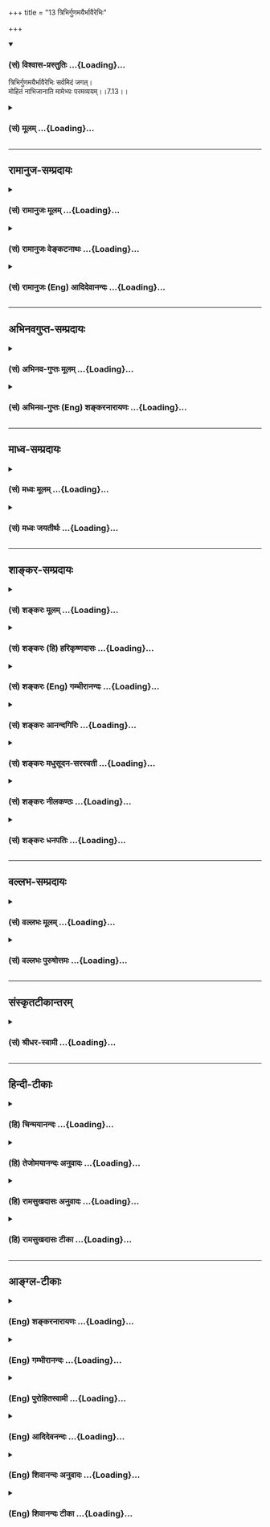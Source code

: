 +++
title = "13 त्रिभिर्गुणमयैर्भावैरेभिः"

+++
<div class="js_include" newlevelforh1="3" title="(सं) विश्वास-प्रस्तुतिः" unfilled url="/purANam_vaiShNavam/mahAbhAratam/06-bhIShma-parva/03-bhagavad-gItA-parva/saMskRtam/vishvAsa-prastutiH/07_jnAna-vijnAna-yogaH/13_tribhirguNamayair.md">
<details open><summary><h3>(सं) विश्वास-प्रस्तुतिः ...{Loading}...</h3></summary>

त्रिभिर्गुणमयैर्भावैरेभिः सर्वमिदं जगत्।  
मोहितं नाभिजानाति मामेभ्यः परमव्ययम्।।7.13।।
</details>
</div>
<div class="js_include collapsed" newlevelforh1="3" title="(सं) मूलम्" unfilled url="/purANam_vaiShNavam/mahAbhAratam/06-bhIShma-parva/03-bhagavad-gItA-parva/saMskRtam/mUlam/07_jnAna-vijnAna-yogaH/13_tribhirguNamayair.md">
<details><summary><h3>(सं) मूलम् ...{Loading}...</h3></summary>

त्रिभिर्गुणमयैर्भावैरेभिः सर्वमिदं जगत्।  
मोहितं नाभिजानाति मामेभ्यः परमव्ययम्।।7.13।।
</details>
</div>


_________________
## रामानुज-सम्प्रदायः
<div class="js_include collapsed" newlevelforh1="3" title="(सं) रामानुजः मूलम्" unfilled url="/purANam_vaiShNavam/mahAbhAratam/06-bhIShma-parva/03-bhagavad-gItA-parva/saMskRtam/rAmAnujaH/mUlam/07_jnAna-vijnAna-yogaH/13_tribhirguNamayair.md">
<details><summary><h3>(सं) रामानुजः मूलम् ...{Loading}...</h3></summary>

।।7.13।। तदेवं चेतनाचेतनात्मकं कृत्स्नं जगत् मदीयं काले काले मत्त एव
उत्पद्यते मयि च प्रलीयते मयि एव अवस्थितं मच्छरीरभूतं मदात्मकं च इति अहम्
एव कार्यावस्थायां कारणावस्थायां च सर्वशरीरतया सर्वप्रकारः अवस्थितः। अतः
कारणत्वेन शेषित्वेन च ज्ञानाद्यसंख्येयकल्याणगुणगणैः च अहम् एव सर्वैः
प्रकारैः परतरः। मत्तः अन्यत् केन अपि कल्याणगुणगणेन परतरं न विद्यते।
एवंभूतं मां त्रिभ्यः सात्त्विकराजसतामसगुणमयेभ्यः भावेभ्यः परं मदसाधारणैः
कल्याणगुणगणैः तत्तद्भोग्यताप्रकारैः च परम् उत्कृष्टतमम् **अव्ययं** सदा
एकरूपम् अपि तैः एव **त्रिभिः गुणमयैः** निहीनतरैः क्षणविध्वंसिभिः
पूर्वकर्मानुगुणदेहेन्द्रियभोग्यत्वेन अवस्थितैः पदार्थैः **मोहितं**
देवतिर्यङ्मनुष्यस्थावरात्मना अवस्थितम् **इदं जगत् न अभिजानाति। कथं स्वत
एव अनवधिकातिशयानन्दे नित्ये सदा एकरूपे लौकिकवस्तुभोग्यताप्रकारैः च
उत्कृष्टतमे त्वयि स्थिते अपि अत्यन्तनिहीनेषु गुणमयेषु अस्थिरेषु भावेषु
सर्वस्य भोक्तृवर्गस्य भोग्यत्वबुद्धिः उपजायते इत्यत्र आह**

</details>
</div>
<div class="js_include collapsed" newlevelforh1="3" title="(सं) रामानुजः वेङ्कटनाथः" unfilled url="/purANam_vaiShNavam/mahAbhAratam/06-bhIShma-parva/03-bhagavad-gItA-parva/saMskRtam/rAmAnujaH/venkaTanAthaH/07_jnAna-vijnAna-yogaH/13_tribhirguNamayair.md">
<details><summary><h3>(सं) रामानुजः वेङ्कटनाथः ...{Loading}...</h3></summary>

  
  
।।7.13।। एवं स्वयाथात्म्यमुपदिष्टम् अथत्रिभिः इत्यादिना प्रकृत्यास्य
तिरोधिमुपदिशतिअत्र माम् इत्यनेन। भूमिरापोऽनलः 7।4 इत्यारभ्योक्तं
यथावस्थितस्वरूपं गुणमयभावेभ्यः परत्वप्रदर्शनायानूदितमिति
दर्शयितुमाहतदेवमिति। उत्पत्तिप्रलययोरविरोधं सर्वेषु कल्पेषु तस्यैव
कारणत्वं चाभिप्रेत्योक्तंकाले काल इति। त्रिभिर्गुणमयैरेभिः इति पदत्रयेण
दुःखमिश्रत्वनश्वरत्वसातिशयत्वादीनि विवक्षितानि।
रजस्तमोमिश्रत्वाद्दुःखमिश्रत्वम्। सुखदुःखमोहात्मका हि त्रयो गुणाः।
कार्यत्वादनित्यत्वमिन्द्रियपरिच्छिन्नत्वात्क्षुद्रत्वमिति भावः। मामेभ्यः
परमव्ययम् इति तु
त्रिभिर्निखिलदुःखप्रत्यनीकस्वरूपत्वनिरतिशयानन्दत्वनित्यत्वान्यभिप्रेतानीति
दर्शयतिएवम्भूतमिति। कारणत्वेन पितृत्वाद्धितैषिणं शेषित्वेन
शेषभूतानामुज्जीवनमप्यात्मलाभं मन्वानं
सर्वज्ञत्वसर्वशक्तित्वादिभिरनिष्टनिवर्तनेष्टप्रापणयोरन्यनिरपेक्षं
चेतिएवम्भूतशब्दाभिप्रायः। दुःखमिश्रत्वादिविशिष्टतया प्रस्तुता एव
भावाःएभ्यः इत्यवधित्वेन परामृश्यन्त इति प्रदर्शनायत्रिभ्य
इत्यादिकमुक्तम्। एभ्यः परम् इत्यत्र तमसः परस्तात् य.सं.31।18 इत्यादिष्विव
देशादिविवक्षाव्युदासायोत्कृष्टत्वोक्तिः। तत्तद्भोग्यताप्रकारैश्चेति
समुद्रे गोष्पदमस्तीतिवत्। श्रूयते हि यच्चास्येहास्ति यच्च नास्ति सर्वं
तदस्मिन्समाहितम् छां.उ.8।1।3 इति। शब्दस्पर्शादिरूपेण प्राकृता भावा
भोग्याः। परमात्मा तु ज्ञानशक्त्यादिगुणगणैः स्वरूपसमवेतैः
शब्दादिविसजातीयानुकूल्यप्रकारैरप्राकृतैश्च शब्दादिभिः प्राकृतैश्च तैरेव
स्वपर्यन्तताबोधादप्राकृतकल्पैः प्रत्येकं
भोग्यतायामनवधिकातिशयपरत्वविशिष्ट इति भावः। एवं
निर्दिष्टभोग्यतमस्वरूपस्याविकारित्वेन कालावच्छेदव्युदासपरोऽव्ययशब्द
इत्यभिप्रायेणाहसदैकरूपमिति। तैरेवेति
उक्तदोषत्रययुक्तैरेवेत्यर्थः। त्रिभिरिति गुणाः परस्परन्यूनाधिकाभावेन
अवस्थिता अप्यविनाभूताः। ततश्च गुणत्रयमयानां भावानां
दुःखमिश्रत्वमवर्जनीयमिति भावः। निहीनतरैरिति
कर्मानुरूपगुणत्रयमयभोगास्तत्कर्मानुरूप्येण क्षुद्रा इति
भावः। क्षणध्वंसिभिरिति कर्मावसाने क्षणान्तरं स्थातुं न प्रभवन्तीति भावः।
ननु सत्त्वेन कथं मोहः इत्थं यथा विषसम्पृक्तेऽप्यन्ने मधुनिषेको मन्दस्य
भोजनाभिलाषमुत्पादयति तथा तत्तत्कर्मानुरूपानर्थपर्यवसितसुखलवहेतुत्वेन
युक्तं सत्त्वस्यैव मोहहेतुत्वमिति। सर्वशब्दोऽत्र
देवजात्यनुप्रविष्टब्रह्मरुद्रादेः सङ्ग्रहपरः।
इदंशब्दोऽनुभूयमानभोक्तृवर्गवैचित्र्याभिप्रायः।
जगच्छब्दश्चाचिद्विशिष्टचेतनवाचीत्यभिप्रायेणदेवेत्यादिकमुक्तम्। ब्रह्माद्याः
सकला देवा मनुष्याः पशवस्तथा। विष्णुमायामहावर्तमोहान्धतमसावृताः
वि.पु.5।30।17 इत्यादिकमत्रानुन्धेयम्।  
  

</details>
</div>
<div class="js_include collapsed" newlevelforh1="3" title="(सं) रामानुजः (Eng) आदिदेवानन्दः" unfilled url="/purANam_vaiShNavam/mahAbhAratam/06-bhIShma-parva/03-bhagavad-gItA-parva/saMskRtam/rAmAnujaH/english/AdidevAnandaH/07_jnAna-vijnAna-yogaH/13_tribhirguNamayair.md">
<details><summary><h3>(सं) रामानुजः (Eng) आदिदेवानन्दः ...{Loading}...</h3></summary>

7.13 Now, in this way, the whole universe, consisting of animate and
inanimate entities belonging to Me, evolves from time to time from Me
only, is absorbed in Me, and abides in Me alone. It constitutes My body
and has Me for its self. Whether in the causal state or in the state of
effect, it is I who have all these entities as My modes, because all
entities form My body. Thus, in regard to all these modes, I am superior
to them, as I am their cause, principal, and as I possess a complex of
countless auspicious attributes like knowledge, strength etc. In every
way I remain as the highest being. There exists none higher than Myself.
Such being the case, I am superior to these entities composed of the
alities of Sattva, Rajas and Tamas - superior to them by My
extraordinary attributes and by having these various modes for My
enjoyment. I am the highest and immutable, i.e., I form a unity in
Myself. This world constituted of gods, men, animals and immovables, and
deluded by the three Gunas of Prakrti and its evolutes are inferior and
transient. The forms of bodies, senses and objects of enjoyment
comprising the world are there in accordance with their past Karmas. No
one in the world knows Me. How is it possible that all experiencing
beings think as enjoyable objects which are inferior, constituted of the
Gunas and are transient, while You exist - You who are of the nature of
unbounded and abundant bliss, who has an eternal unchanging form and who
is the source of the enjoyableness of even the objects of the world; Sri
Krsna replies:

</details>
</div>


_________________
## अभिनवगुप्त-सम्प्रदायः
<div class="js_include collapsed" newlevelforh1="3" title="(सं) अभिनव-गुप्तः मूलम्" unfilled url="/purANam_vaiShNavam/mahAbhAratam/06-bhIShma-parva/03-bhagavad-gItA-parva/saMskRtam/abhinava-guptaH/mUlam/07_jnAna-vijnAna-yogaH/13_tribhirguNamayair.md">
<details><summary><h3>(सं) अभिनव-गुप्तः मूलम् ...{Loading}...</h3></summary>

।।7.12 7.13।। ये चेति। त्रिभिरिति। सत्त्वादीनि मन्मयानि न त्वहं तन्मयः।
अत एव च भगवन्मयः सर्वं भगवद्भावेन संवेदयते न तु
नानाविधपदार्थविज्ञाननिष्ठो भगवत्तत्त्वं प्रतिपद्यते इति सकलमानसावर्जक एष
क्रमः। अनेनैव चाशयेन वक्ष्यते वासुदेवः सर्वम् इति +++(K adds another इति)+++
ज्ञानेन यो
बहुजन्मोपभोगजनितकर्मसमतासमनन्तरसमुत्पन्नपरशक्तिपातानुगृहीतान्तःकरण असौ
प्रतिपद्यते भगवत्तत्त्वं+++(S omits भगवत्तत्त्वम्)+++ ननु +++(K omits ननु)+++ सर्वं
वासुदेवः इति बुद्ध्या स महात्मा स च दुर्लभ इति। एवं ह्यबुद्ध्यमानं +++(N
हि बुद्ध्यमानम्)+++ प्रत्युत सत्त्वादिभिर्गुणैः मोहितमिदं जगत् गुणातीतं
वासुदेवतत्त्वंनैवोपलभते।

</details>
</div>
<div class="js_include collapsed" newlevelforh1="3" title="(सं) अभिनव-गुप्तः (Eng) शङ्करनारायणः" unfilled url="/purANam_vaiShNavam/mahAbhAratam/06-bhIShma-parva/03-bhagavad-gItA-parva/saMskRtam/abhinava-guptaH/english/shankaranArAyaNaH/07_jnAna-vijnAna-yogaH/13_tribhirguNamayair.md">
<details><summary><h3>(सं) अभिनव-गुप्तः (Eng) शङ्करनारायणः ...{Loading}...</h3></summary>

7.12-13 Ye ca etc. Tribhih etc. The \[Strands\] Sattva etc., are derived
from Me, and not I from them. That is why he who has achieved his
identity with the Bhagavat (the Absolute), properly realises all
\[objects\] as being the Bhagavat \[Himself\]. On the other hand, the
person who is established in the knowledge of objects of umpteen
varieties does not understand the reality of the Bhagavat. This krama
(traditional order) pleases the mind of all. With this idea only the
Lord is going to declare presently 'Vasudeva is all'. There the meaning
is this : He, whose internal organ is favoured by the descent of the
Supreme Energy or grace (Sakti-pata) that arises after \[teaching the
stage of\] eableness of effects of actions (karma-samata) that is
brought about by the enjoyment \[of effects\] through many births; and
who realises the reality of Bhagavat, with conviction 'verily all is
Vasudeva' - that person is the great Soul and he is difficult to find.
But, not knowing in this manner and, on the contrary, being duluded by
the Strands, Sattva etc., this world, fails to perceive the reality of
Vasudeva, transcending the Strands. \[The Lord\] declares why the
persons established exclusively in the Sattva etc. (Strands), are not
conscious of the real nature of the Bhagavat :

</details>
</div>


_________________
## माध्व-सम्प्रदायः
<div class="js_include collapsed" newlevelforh1="3" title="(सं) मध्वः मूलम्" unfilled url="/purANam_vaiShNavam/mahAbhAratam/06-bhIShma-parva/03-bhagavad-gItA-parva/saMskRtam/madhvaH/mUlam/07_jnAna-vijnAna-yogaH/13_tribhirguNamayair.md">
<details><summary><h3>(सं) मध्वः मूलम् ...{Loading}...</h3></summary>

।।7.13।। तर्हि कथमेवं न ज्ञायते इत्यत आह त्रिभिरिति। तादात्म्यार्थे मयट्।
तच्चोक्तन्तादात्म्यार्थे विकारार्थे प्राचुर्यार्थे मयट् त्रिधा इति। न हि
गुणकार्यभूता माया। गुणमयी 7।14 इति च वक्ष्यति। सिद्धं च कार्यस्यापि
तादात्म्यन्तादात्म्यं कार्यधर्मादेः संयोगो भिन्नवस्तुनोः इत्यादि
व्यासयोगे। भावैः पदार्थैः। सर्वे भावा दृश्यमाना गुणमया एत एवेति दर्शयति
एभिरिति। ज्ञानिव्यावृत्त्यर्थंइदं इति। गुणमयदेहादिकं दृष्ट्वेश्वरदेहेऽपि
तादृश इति मायामोहित इत्यर्थः। जगाद च
व्यासयोगेगौणान्ब्रह्मादिदेहादीन्दृष्ट्वा विष्णोरपीदृशः। देहादिरिति
मन्वानो मोहितोऽज्ञो जनो भृशम् इति। एभ्यो गुणमयेभ्यःगुणेभ्यश्च परं 14।19
इति वक्ष्यमाणत्वात्। केवलो निर्गुणश्च श्वे.उ.6।11 इत्यादिश्रुतिभ्यश्च
त्रैगुण्यवर्जितमिति चोक्तम्।

</details>
</div>
<div class="js_include collapsed" newlevelforh1="3" title="(सं) मध्वः जयतीर्थः" unfilled url="/purANam_vaiShNavam/mahAbhAratam/06-bhIShma-parva/03-bhagavad-gItA-parva/saMskRtam/madhvaH/jayatIrthaH/07_jnAna-vijnAna-yogaH/13_tribhirguNamayair.md">
<details><summary><h3>(सं) मध्वः जयतीर्थः ...{Loading}...</h3></summary>

।।7.13।। ननु विज्ञाननिरूपणं प्रारभ्यत्रिभिः इत्यादिकं किमर्थमुच्यते इत्यत
आह **तर्ही**ति। ये चैव 7।12 इति। विज्ञाननिरूपणोपसंहारवाक्ये
सत्त्वादिगुणनिर्वृतानां भगवान्कारणमाश्रयश्च तदनाश्रयश्चेत्युक्तम्।
पृ.371 तेनैव गुणातीत इति चोक्तप्रायम्। तस्यायमाक्षेपः। एवं गुणातीततया
सगुणश्च ज्ञायस इति शेषः। एवमनुपलम्भविपरीतोपलम्भाभ्यामुक्तमसदिति भावः।
विकारार्थतानिरासार्थमाह **तादात्म्ये**ति। मयटस्तादात्म्यार्थत्वं कुतः
इत्यत आह **तच्चे**ति। तादात्म्ये प्रयोगं दर्शयितुमुपोद्धातमाह **न
ही**ति। कार्यभूतेत्युपलक्षणम्। गुणप्राचुर्यादिकमपि तस्यां न सम्भवति। ततः
किं इत्यत आह **गुणे**ति। दैवी ह्येषा गुणमयी मम माया 7।14 इति मायाया
गुणमयीत्वमुच्यते। न च तत्र विकाराद्यर्थता सम्भवति ततः परिशेषतः
तादात्म्यार्थता ग्राह्येत्यर्थः। अस्तु मयटस्तादातम्ये शक्तिः। अत्र
विकारार्थतां परित्यज्य तद्ग्रहणे को हेतुः इति चेत् उच्यते
विकारार्थताग्रहणेमामेभ्यः परं इत्यत्र गुणकार्येभ्य एव भगवतः परत्वमुक्तं
स्यात् न तु गुणेभ्यः। अतस्तत्सङ्ग्रहाय तादात्म्यार्थताग्रहणम्। एवं तर्हि
गुणेभ्य एव परत्वमुक्तं स्यात् न तु गुणकार्येभ्योऽपीति समानमित्यत आह
**सिद्धं चे**ति। सिद्धं प्रमितम्। ततश्चगुणात्मकैः इत्युक्ते गुणानां
तत्कार्याणां चोपादाने सति उभयपरत्वमुक्तं भवति **कार्यधर्मादेरि**ति।
कार्यद्रव्यस्योपादानेन गुणक्रियाजातिपूर्वाणां धर्माणां
गुण्यादिभिरित्यर्थः। भावशब्दस्यानेकार्थत्वात्तस्य विवक्षितमर्थमाह
**भावैरि**ति। एवं सति सर्वपरत्वलाभादिति भावः। नन्वेवमप्येभिरिति
पुरोवर्तिनामेव ग्रहणात् न सर्वपरत्वसिद्धिरित्यत आह **सर्व** इति।
प्रमितपरामर्शोऽयं न पुरोवर्तिमात्रस्येति भावः। जगन्मोहितमित्यलं
किमिदमित्यनेनेत्यत आह **ज्ञानी**ति। व्यवहारपतितमित्यर्थः। ननु
भगवद्विषयस्य सगुणत्वमोहस्य कथं गुणात्मकाः पदार्थाः कारणं इत्यत आह
**गुणमये**ति। देहत्वादिहेतुनेति शेषः। मायेति गुणमयानां ग्रहणम्। मोहितो
जनः। अत्र प्रमाणमाह **जगाद चे**ति। आदिपदेनेन्द्रियादिग्रहणम्। यदर्थं
तादात्म्यार्थग्रहणं कृतं तदाह **एभ्य** इति। ननु भगवतो गुणातीतत्वे
प्रमिते तदर्थोऽयं श्रमः सफलः स्यात्। तदेव कुतः इत्यत आह
**गुणेभ्यश्चे**ति।

</details>
</div>


_________________
## शाङ्कर-सम्प्रदायः
<div class="js_include collapsed" newlevelforh1="3" title="(सं) शङ्करः मूलम्" unfilled url="/purANam_vaiShNavam/mahAbhAratam/06-bhIShma-parva/03-bhagavad-gItA-parva/saMskRtam/shankaraH/mUlam/07_jnAna-vijnAna-yogaH/13_tribhirguNamayair.md">
<details><summary><h3>(सं) शङ्करः मूलम् ...{Loading}...</h3></summary>

।।7.13।। **त्रिभिः गुणमयैः** गुणविकारैः रागद्वेषमोहादिप्रकारैः **भावैः**
पदार्थैः **एभिः** यथोक्तैः **सर्वम् इदं** प्राणिजातं **जगत् मोहितम्**
अविवेकितामापादितं सत् न **अभिजानाति माम् एभ्यः** यथोक्तेभ्यः गुणेभ्यः
**परं** व्यतिरिक्तं विलक्षणं च **अव्ययं** व्ययरहितं
जन्मादिसर्वभावविकारवर्जितम् इत्यर्थः।। कथं पुनः दैवीम् एतां
त्रिगुणात्मिकां वैष्णवीं मायामतिक्रामति इत्युच्यते

</details>
</div>
<div class="js_include collapsed" newlevelforh1="3" title="(सं) शङ्करः (हि) हरिकृष्णदासः" unfilled url="/purANam_vaiShNavam/mahAbhAratam/06-bhIShma-parva/03-bhagavad-gItA-parva/saMskRtam/shankaraH/hindI/harikRShNadAsaH/07_jnAna-vijnAna-yogaH/13_tribhirguNamayair.md">
<details><summary><h3>(सं) शङ्करः (हि) हरिकृष्णदासः ...{Loading}...</h3></summary>

।।7.13।। ऐसा जो साक्षात् परमेश्वर नित्यशुद्धबुद्धमुक्तस्वभाव एवं सब
भूतोंका आत्मा गुणोंसे अतीत और संसाररूप दोषके बीजको भस्म करनेवाला मैं हूँ
उसको जगत् नहीं पहचानता इस प्रकार भगवान् खेद प्रकट करते हैं और जगत्का यह
अज्ञान किस कारणसे है सो बतलाते हैं गुणोंमें विकाररूप सात्त्विक राजस और
तामस इन तीनों भावोंसे अर्थात् उपर्युक्त राग द्वेष और मोह आदि पदार्थोंसे
यह समस्त जगत् प्राणिसमूह मोहित हो रहा है अर्थात् विवेकशून्य कर दिया गया
है अतः इन उपर्युक्त गुणोंसे अतीत विलक्षण अविनाशी विनाशरहित तथा जन्मादि
सम्पूर्ण भावविकारोंसे रहित मुझ परमात्माको नहीं जान पाता।  
  

</details>
</div>
<div class="js_include collapsed" newlevelforh1="3" title="(सं) शङ्करः (Eng) गम्भीरानन्दः" unfilled url="/purANam_vaiShNavam/mahAbhAratam/06-bhIShma-parva/03-bhagavad-gItA-parva/saMskRtam/shankaraH/english/gambhIrAnandaH/07_jnAna-vijnAna-yogaH/13_tribhirguNamayair.md">
<details><summary><h3>(सं) शङ्करः (Eng) गम्भीरानन्दः ...{Loading}...</h3></summary>

7.13 Sarvam, all; idam, this; jagat, world, the aggregate of creatures;
mohitam, deluded as it is-made to have indiscrimination; hih, by these;
aforesaid tribhih, three; bhavaih, things, in the forms of attachment,
repulsion, delusion, etc; and gunamayaih, made of the gunas, of the
transformations of the gunas; na abhijanati, does not know; mam, Me; who
am param, transcendental to, distinct, different; hyah, from these gunas
as referred to above; and am avyayam, undecaying, i.e. free from all
(the six kinds of) changes in things, viz birth etc. \[See note on
p.38.-Tr.\] How, again, do they cross over this divine Maya of Visnu,
constituted by the three gunas; That is being stated:

</details>
</div>
<div class="js_include collapsed" newlevelforh1="3" title="(सं) शङ्करः आनन्दगिरिः" unfilled url="/purANam_vaiShNavam/mahAbhAratam/06-bhIShma-parva/03-bhagavad-gItA-parva/saMskRtam/shankaraH/AnandagiriH/07_jnAna-vijnAna-yogaH/13_tribhirguNamayair.md">
<details><summary><h3>(सं) शङ्करः आनन्दगिरिः ...{Loading}...</h3></summary>

।।7.13।। सतीश्वरस्य स्वातन्त्र्ये नित्यशुद्धत्वादौ च कुतो जगतस्तदात्मकस्य
संसारित्वमित्याशङ्क्य तदज्ञानादित्याह **एवंभूतमपीति।**
यद्यप्रपञ्चोऽविक्रियश्च त्वं कस्मात्त्वामात्मभूतं स्वयंप्रकाशं सर्वो
जनस्तथा न जानातीति मत्वा शङ्कते **तच्चेति।** श्लोकेनोत्तरमाह **उच्यत
इति।** एभ्यः परमित्यप्रपञ्चकत्वमुच्यते। अव्ययमिति सर्वविक्रियाराहित्यम्।

</details>
</div>
<div class="js_include collapsed" newlevelforh1="3" title="(सं) शङ्करः मधुसूदन-सरस्वती" unfilled url="/purANam_vaiShNavam/mahAbhAratam/06-bhIShma-parva/03-bhagavad-gItA-parva/saMskRtam/shankaraH/madhusUdana-sarasvatI/07_jnAna-vijnAna-yogaH/13_tribhirguNamayair.md">
<details><summary><h3>(सं) शङ्करः मधुसूदन-सरस्वती ...{Loading}...</h3></summary>

।।7.13।। तव परमेश्वरस्य स्वातन्त्र्ये नित्यशुद्धबुद्धमुक्तस्वभावत्वे च
सति कुतो जगतस्त्वदात्मकस्य संसारित्वं एवंविधमत्स्वरूपापरिज्ञानादिति चेत्
तदेव कुत इत्यत आह एभिः प्रागुक्तैस्त्रिभिस्त्रिविधैर्गुणमयैः
सत्त्वरजस्तमोगुणविकारैर्भावैः सर्वैरपि भवनधर्मभिः सर्वमिदं
जगत्प्राणिजातं मोहितं विवेकायोग्यत्वमापादितं सदेभ्यो गुणमयेभ्यो भावेभ्यः
परं एषां कल्पनाधिष्ठानमत्यन्तविलक्षणमव्ययं
सर्वविक्रियाशून्यमप्रपञ्चमानन्दघनमात्मप्रकाशमव्यवहितमपि मां नाभिजानाति।
ततश्च स्वरूपापरिचयात्संसरतीवेत्यहो दौर्भाग्यमविवेकिजनस्येत्यनुक्रोशं
दर्शयति भगवान्।

</details>
</div>
<div class="js_include collapsed" newlevelforh1="3" title="(सं) शङ्करः नीलकण्ठः" unfilled url="/purANam_vaiShNavam/mahAbhAratam/06-bhIShma-parva/03-bhagavad-gItA-parva/saMskRtam/shankaraH/nIlakaNThaH/07_jnAna-vijnAna-yogaH/13_tribhirguNamayair.md">
<details><summary><h3>(सं) शङ्करः नीलकण्ठः ...{Loading}...</h3></summary>

।।7.13।। कथं तर्हि स्थूलसूक्ष्मप्रपञ्चबाधेन जना आत्मानं
नावगच्छन्तीत्याशङ्क्याह **त्रिभिरिति।** एभिः
पूर्वोक्तैस्त्रिभिस्त्रिविधैर्भावैः प्रकाशप्रवृत्तिनियमाद्यैर्गुणमयैः
सत्वरजस्तमोगुणविकारैः इदं चराचरं प्राणिजातं जगच्छब्दवाच्यं मोहितं सत्
एभ्यो गुणेभ्यः परं मां न जानाति। यथा रज्ज्वां सर्पभ्रमेण व्याकुलः
सर्पात्परां रज्जुं न जानाति तद्वत्। परत्वे हेतुः अव्ययम्। एते भावाः
परिणामित्वाद्व्ययवन्तः अहं तु तद्विपरीतः साक्षीत्यव्ययः।

</details>
</div>
<div class="js_include collapsed" newlevelforh1="3" title="(सं) शङ्करः धनपतिः" unfilled url="/purANam_vaiShNavam/mahAbhAratam/06-bhIShma-parva/03-bhagavad-gItA-parva/saMskRtam/shankaraH/dhanapatiH/07_jnAna-vijnAna-yogaH/13_tribhirguNamayair.md">
<details><summary><h3>(सं) शङ्करः धनपतिः ...{Loading}...</h3></summary>

।।7.13।। एवंभूतमपि मामीश्वरं नित्यशुद्धबुद्धमुक्तस्वभावं सर्वात्मानं
निर्गुणं संसारमूलोच्छेदाय जगन्नाभिजानातीत्याकोशं दर्शयन्स्वाज्ञाने
निमित्तमाह त्रिभिरिति। त्रिभिस्त्रविधैः गुणमयैर्गुणविकारैः भावैः पदार्थे
रागद्वेषमोहादिभिः सर्वमिदं जगत्चराचरात्मकं मोहितं विवेकाच्छादकमोहं
प्रापितं सन्मामेभ्यो गुणतद्विकारेभ्यः परमतिरिक्तमत एवाव्ययं व्ययरहितम्।
जन्मादिसर्वभाविकारविवर्जितमित्यर्थः। नाभिजानाति। स्वाभिन्नत्वेन न
साक्षात्करोतीत्यर्थः।

</details>
</div>


_________________
## वल्लभ-सम्प्रदायः
<div class="js_include collapsed" newlevelforh1="3" title="(सं) वल्लभः मूलम्" unfilled url="/purANam_vaiShNavam/mahAbhAratam/06-bhIShma-parva/03-bhagavad-gItA-parva/saMskRtam/vallabhaH/mUlam/07_jnAna-vijnAna-yogaH/13_tribhirguNamayair.md">
<details><summary><h3>(सं) वल्लभः मूलम् ...{Loading}...</h3></summary>

।।7.13 7.14।। परमेतदसंस्पष्टं मां वेदान्तवेद्यं न जगद्वेदेह
गुणतन्त्रत्वादित्याह त्रिभिरिति। भावैस्त्रिभिः पदार्थैः। त्रित्व
गुणमयत्वाभिप्रायेण। मोहितं जगदिदमावृतं एभ्यस्त्रिगुणात्मकेभ्यो भावेभ्यो
मूलभूतगुणेभ्यो वा परमव्ययं विनाशरहितं मां न जानाति। प्रकृतेर्गुणा एव
बन्धकाः। सत्त्वरजस्तमोमयैः भावैः सर्वं जगन्मोहितं मम मायागुणा एव हि
परिणता अपि स्वरूपावरणे विक्षेपे च हेत्वन्तरभूताः
भगवज्ज्ञानसाधनप्रतिकूलाः प्रत्युत बन्धरूपाः
जीवेऽविद्याकृताध्यासदार्ढ्यकारणभूताश्चसर्वाध्यासनिवृत्तौ हि सर्वथा न
भवेद्यथा। सा च विद्योदये सा च न शब्दात्सुविचारितात्। मर्यादाभङ्ग एव
स्यात्प्रमाणानां तथा सति। गजानुमानं नैव स्यात्साङ्कर्यं वा तथा भवेत्।
दशमस्त्वमसीत्यादौ देहादिविषयत्वतः। शब्दस्य साहचर्येण चक्षुषैव भवेन्मतिः।
स्मारकत्वमतो वाक्ये सङ्ख्याज्ञानं पुराः यतः। अध्यासस्यानिवृत्तत्वान्न
विविक्तात्मदर्शनम्। मनसा शक्यते कर्त्तुं नान्यथा सर्वदा भवेत्।
प्रत्यक्षेणापि विज्ञानं मायया ज्ञानकाशया। स्वप्नबोधरीत्या हि किमु शब्दं
निवारयेत्। सर्वज्ञस्वं सर्वभावज्ञानं चापाततः फलम्। सर्वो न ब्रह्म सर्वं
तु वामदेवस्तथा जगौ। अवयुज्यागर्भवासात्सूर्याद्यनुवदन्मुहुः।
ज्ञानदुर्बलवाक्यत्वात्पाषण्डवचनं मतम्। सत्ये युगेऽतिमहतां भवत्येतन्न
चान्यथा। स्वप्नो जागरणं चैव यथा ह्यन्योन्यवैरिणौ। विद्याविद्ये तथा
स्यातां न तु सर्वात्मना लयः। इदमेव विनिश्चित्य श्रीकृष्णोऽर्जुनमाह वै।
मामेवेति। एवकारेण सर्वेषामनुपायत्वमाह ज्ञानादीनां सर्वेषां
भगवदधीनत्वात्। विश्वासं सर्वतस्त्यक्त्वा कृष्णमेव भजेद्बुधः इति
श्रीमदाचार्योक्तानुसारेण प्रपत्तिमार्गरीत्या ये भजन्ते मां पुरुषोत्तममेव
ते मायां तरन्ति। इयं च दैवी माया प्रकृते नासुरी अन्यस्याज्ञानविशेषेण
स्वकृतिसाध्येन च बाधितत्वनियमात् अतएव दुरत्यया। यद्वा धात्वन्वर्था दैवी
गुणमयी च। ममेति मदधीनभक्तहितकारिण्येषा भवतीति एतां मायां त एव जगति
स्थिता मदीया निर्गुणात्मकास्तीर्णा इत्यर्थः।

</details>
</div>
<div class="js_include collapsed" newlevelforh1="3" title="(सं) वल्लभः पुरुषोत्तमः" unfilled url="/purANam_vaiShNavam/mahAbhAratam/06-bhIShma-parva/03-bhagavad-gItA-parva/saMskRtam/vallabhaH/puruShottamaH/07_jnAna-vijnAna-yogaH/13_tribhirguNamayair.md">
<details><summary><h3>(सं) वल्लभः पुरुषोत्तमः ...{Loading}...</h3></summary>

  
  
।।7.13।। एवं लीलया रसार्थं प्रकटितान् गुणान् मयि दृष्ट्वा सर्वे मोहं
प्राप्य मां न जानन्तीत्याह त्रिभिरिति। एभिः परिदृश्यमानैर्मत्सम्बन्धेन
स्नेहलीलारसतः प्रकटभूतैस्त्रिभिः
सात्त्विकादिभिर्गुणमयैर्मद्गुणात्मकैर्भावैर्भावनात्मकैरिदं
परिदृश्यमानमधिकरणात्मकमाध्यात्मिकं जगत् मामेभ्यः पूर्वोक्तभावेभ्यः
परमुत्कृष्टं केवलं रसात्मकमत एवाव्ययं विप्रयोगादिभावेषु न्यूनतादिरहितं
नाभिजानाति।  
  

</details>
</div>


_________________
## संस्कृतटीकान्तरम्
<div class="js_include collapsed" newlevelforh1="3" title="(सं) श्रीधर-स्वामी" unfilled url="/purANam_vaiShNavam/mahAbhAratam/06-bhIShma-parva/03-bhagavad-gItA-parva/saMskRtam/shrIdhara-svAmI/07_jnAna-vijnAna-yogaH/13_tribhirguNamayair.md">
<details><summary><h3>(सं) श्रीधर-स्वामी ...{Loading}...</h3></summary>

।।7.13।। एवंभूतं त्वां परमेश्वरमयं जनः किमिति न जानातीत्यत आह
**त्रिभिरिति।** त्रिभिस्त्रिविधैरेभिः पूर्वोक्तैः गुणमयैः
कामलोभादिभिर्गुणविकारैः भावै स्वभावैर्मोहितमिदं जगत् अतो मां नाभिजानाति।
कथंभूतम्। एभ्यो भावेभ्यः परं एभिरसंस्पृष्टम्। एतेषां नियन्तारमत
एवाव्ययम्। निर्विकारमित्यर्थः।

</details>
</div>


_________________
## हिन्दी-टीकाः
<div class="js_include collapsed" newlevelforh1="3" title="(हि) चिन्मयानन्दः" unfilled url="/purANam_vaiShNavam/mahAbhAratam/06-bhIShma-parva/03-bhagavad-gItA-parva/hindI/chinmayAnandaH/07_jnAna-vijnAna-yogaH/13_tribhirguNamayair.md">
<details><summary><h3>(हि) चिन्मयानन्दः ...{Loading}...</h3></summary>

।।7.13।। प्रश्न यह है कि यदि त्रिगुणों से परे कोई परम अव्यय तत्त्व है तो
सामान्य मनुष्य उसे क्यों नहीं जान पाता है पूर्ण साक्षात्कार न भी सहज हो
तब भी कम से कम उसके अस्तित्व के विषय में तो उसे शंका नहीं होनी चाहिए
इसका उत्तर इस श्लोक में दिया गया है। त्रिगुणों से उत्पन्न राग द्वेषादि
विकारों के कारण मनुष्य अपने दिव्य स्वरूप को भूलकर उपाधियों के साथ
तादात्म्य स्थापित करके केवल विषयोपभोग का ही जीवन जीते हैं। स्वाभाविक है
कि इस आसक्ति के कारण स्वस्वरूप की ओर इनका ध्यान तक नहीं जाता। एक बार
स्तम्भ में प्रेत का आभास होने पर वह स्तम्भ उससे आच्छादित हो जाता है। यह
एक तथ्य है कि जब तक यह आभास बना रहता है तब तक स्तम्भ का एक इञ्च भाग भी
मोहित व्यक्ति को नहीं दिखाई देता इसी प्रकार माया से उत्पन्न उपाधियों के
साथ तादात्म्य के कारण आत्मा को मानो जीवभाव प्राप्त हो जाता है। यह जीव
बाह्य जगत् में व्यस्त और आसक्त होकर अपने शुद्ध स्वरूप को पहचानने में
स्वयं को असमर्थ पाता है। स्वयं में स्वयं के साथ स्वयं का चल रहा लुकाछिपी
का यह खेल विचित्र एवं रहस्यमय है जिसके कारण यह अपने लिए और जगत् के लिए
अनन्त दुख और विक्षेप उत्पन्न करता रहता है। अगले श्लोक में इस आवरण शक्ति
की परिभाषा का वर्णन किया गया है

</details>
</div>
<div class="js_include collapsed" newlevelforh1="3" title="(हि) तेजोमयानन्दः अनुवादः" unfilled url="/purANam_vaiShNavam/mahAbhAratam/06-bhIShma-parva/03-bhagavad-gItA-parva/hindI/tejomayAnandaH/anuvAdaH/07_jnAna-vijnAna-yogaH/13_tribhirguNamayair.md">
<details><summary><h3>(हि) तेजोमयानन्दः अनुवादः ...{Loading}...</h3></summary>

।।7.13।। त्रिगुणों से उत्पन्न इन भावों (विकारों) से सम्पूर्ण जगत् (लोग)
मोहित हुआ इन (गुणों) से परे अव्यय स्वरूप मुझे नहीं जानता है।।  
  

</details>
</div>
<div class="js_include collapsed" newlevelforh1="3" title="(हि) रामसुखदासः अनुवादः" unfilled url="/purANam_vaiShNavam/mahAbhAratam/06-bhIShma-parva/03-bhagavad-gItA-parva/hindI/rAmasukhadAsaH/anuvAdaH/07_jnAna-vijnAna-yogaH/13_tribhirguNamayair.md">
<details><summary><h3>(हि) रामसुखदासः अनुवादः ...{Loading}...</h3></summary>

।।7.13।। किन्तु - इन तीनों गुणरूप भावोंसे मोहित यह सब जगत् इन गुणोंसे
अतीत अविनाशी मुझे नहीं जानता।

</details>
</div>
<div class="js_include collapsed" newlevelforh1="3" title="(हि) रामसुखदासः टीका" unfilled url="/purANam_vaiShNavam/mahAbhAratam/06-bhIShma-parva/03-bhagavad-gItA-parva/hindI/rAmasukhadAsaH/TIkA/07_jnAna-vijnAna-yogaH/13_tribhirguNamayair.md">
<details><summary><h3>(हि) रामसुखदासः टीका ...{Loading}...</h3></summary>

।।7.13।।***व्याख्या--*'त्रिभिर्गुणमयैर्भावैरेभिः ৷৷.
परमव्ययम्'--**सत्त्व रज और तम--तीनों गुणोंकी वृत्तियाँ उत्पन्न और लीन
होती रहती हैं। उनके साथ तादात्म्य करके मनुष्य अपनेको सात्त्विक, राजस और
तामस मान लेता है अर्थात् उनका अपनेमें आरोप कर लेता है कि 'मैं सात्त्विक,
राजस और तामस हो गया हूँ। ' इस प्रकार तीनों गुणोंसे मोहित मनुष्य ऐसा मान
ही नहीं सकता कि मैं परमात्माका अंश हूँ। वह अपने अंशी परमात्माकी तरफ न
देखकर उत्पन्न और नष्ट होनेवाली वृत्तियोंके साथ अपना सम्बन्ध मान लेता
है--यही उसका मोहित होना है। इस प्रकार मोहित होनेके कारण वह 'मेरा
परमात्माके साथ नित्य-सम्बन्ध है'--इसको समझ ही नहीं सकता।

</details>
</div>


_________________
## आङ्ग्ल-टीकाः
<div class="js_include collapsed" newlevelforh1="3" title="(Eng) शङ्करनारायणः" unfilled url="/purANam_vaiShNavam/mahAbhAratam/06-bhIShma-parva/03-bhagavad-gItA-parva/english/shankaranArAyaNaH/07_jnAna-vijnAna-yogaH/13_tribhirguNamayair.md">
<details><summary><h3>(Eng) शङ्करनारायणः ...{Loading}...</h3></summary>

7.13. Being duluded by these three beings of the Strands, this entire
world does not recognise Me Who am eternal and transcending these
\[Strands\].

</details>
</div>
<div class="js_include collapsed" newlevelforh1="3" title="(Eng) गम्भीरानन्दः" unfilled url="/purANam_vaiShNavam/mahAbhAratam/06-bhIShma-parva/03-bhagavad-gItA-parva/english/gambhIrAnandaH/07_jnAna-vijnAna-yogaH/13_tribhirguNamayair.md">
<details><summary><h3>(Eng) गम्भीरानन्दः ...{Loading}...</h3></summary>

7.13 All this world, deluded as it is by these three things made of the
gunas (alities), does not know Me who am transcendental to these and
undecaying.

</details>
</div>
<div class="js_include collapsed" newlevelforh1="3" title="(Eng) पुरोहितस्वामी" unfilled url="/purANam_vaiShNavam/mahAbhAratam/06-bhIShma-parva/03-bhagavad-gItA-parva/english/purohitasvAmI/07_jnAna-vijnAna-yogaH/13_tribhirguNamayair.md">
<details><summary><h3>(Eng) पुरोहितस्वामी ...{Loading}...</h3></summary>

7.13 The inhabitants of the world, misled by those natures which the
Qualities have engendered, know not that I am higher than them all, and
that I do not change.

</details>
</div>
<div class="js_include collapsed" newlevelforh1="3" title="(Eng) आदिदेवनन्दः" unfilled url="/purANam_vaiShNavam/mahAbhAratam/06-bhIShma-parva/03-bhagavad-gItA-parva/english/AdidevanandaH/07_jnAna-vijnAna-yogaH/13_tribhirguNamayair.md">
<details><summary><h3>(Eng) आदिदेवनन्दः ...{Loading}...</h3></summary>

7.13 The entire universe is deluded by these three states originating
from the Gunas (of Prakrti), and fails to recognise Me, who am beyond
them and immutable.

</details>
</div>
<div class="js_include collapsed" newlevelforh1="3" title="(Eng) शिवानन्दः अनुवादः" unfilled url="/purANam_vaiShNavam/mahAbhAratam/06-bhIShma-parva/03-bhagavad-gItA-parva/english/shivAnandaH/anuvAdaH/07_jnAna-vijnAna-yogaH/13_tribhirguNamayair.md">
<details><summary><h3>(Eng) शिवानन्दः अनुवादः ...{Loading}...</h3></summary>

7.13 Deluded by these Natures (states or things) composed of the three
alities of Nature all this world does not know Me as distinct from them
and immutable.

</details>
</div>
<div class="js_include collapsed" newlevelforh1="3" title="(Eng) शिवानन्दः टीका" unfilled url="/purANam_vaiShNavam/mahAbhAratam/06-bhIShma-parva/03-bhagavad-gItA-parva/english/shivAnandaH/TIkA/07_jnAna-vijnAna-yogaH/13_tribhirguNamayair.md">
<details><summary><h3>(Eng) शिवानन्दः टीका ...{Loading}...</h3></summary>

7.13 त्रिभिः by three; गुणमयैः composed of Gunas; भावैः by natures; एभिः
by these; सर्वम् all; इदम् this; जगत् world; मोहितम् deluded; न not;
अभिजानाति knows; माम् Me; एभ्यः from them; परम् higher; अव्ययम्
immutable.Commentary Persons of this world are deluded by the three
alities of Nature or Maya. Affection; attachment and infatuated love are
all modifications of these alities. On account of delusion created by
these three alities they are not able to break the worldly ties and to
turn the mind towards the Supreme Soul; the Lord of the three
alities.Avyayam Immutable or unchangeable or inexhaustible or
imperishable. The Self is of one homogeneous essence. It has not got the
six changes or modifications (Shad Bhava Vikaras) which the body has;
viz.; existence; birth; growth; modification; decay and death.
(Cf.VII.25)

</details>
</div>
